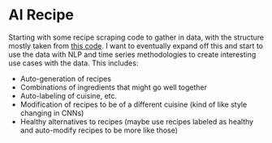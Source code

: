 # AI Recipe

Starting with some recipe scraping code to gather in data, with the structure mostly taken from <a href='https://github.com/hhursev/recipe-scrapers'>this code</a>. I want to eventually expand off this and start to use the data with NLP and time series methodologies to create interesting use cases with the data. This includes:

* Auto-generation of recipes
* Combinations of ingredients that might go well together
* Auto-labeling of cuisine, etc.
* Modification of recipes to be of a different cuisine (kind of like style changing in CNNs)
* Healthy alternatives to recipes (maybe use recipes labeled as healthy and auto-modify recipes to be more like those)
